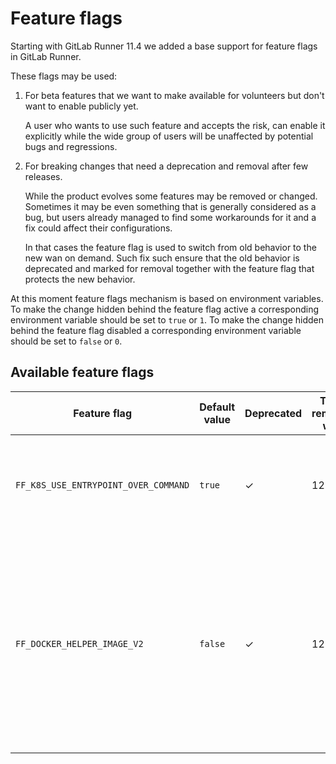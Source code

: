 # Feature flags

Starting with GitLab Runner 11.4 we added a base support for feature flags in GitLab Runner.

These flags may be used:

1. For beta features that we want to make available for volunteers but don't want to enable publicly yet.

    A user who wants to use such feature and accepts the risk, can enable it explicitly while the wide
    group of users will be unaffected by potential bugs and regressions.

1. For breaking changes that need a deprecation and removal after few releases.

    While the product evolves some features may be removed or changed. Sometimes it may be even something
    that is generally considered as a bug, but users already managed to find some workarounds for it
    and a fix could affect their configurations.

    In that cases the feature flag is used to switch from old behavior to the new wan on demand. Such
    fix such ensure that the old behavior is deprecated and marked for removal together with the feature
    flag that protects the new behavior.

At this moment feature flags mechanism is based on environment variables. To make the change hidden behind
the feature flag active a corresponding environment variable should be set to `true` or `1`. To make the
change hidden behind the feature flag disabled a corresponding environment variable should be set to
`false` or `0`.

## Available feature flags

| Feature flag                         | Default value | Deprecated | To be removed with | Description |
|--------------------------------------|---------------|------------|--------------------|-------------|
| `FF_K8S_USE_ENTRYPOINT_OVER_COMMAND` | `true`        | ✓          | 12.0               | Enables [the fix][mr-1010] for entrypoint configuration when `kubernetes` executor is used. |
| `FF_DOCKER_HELPER_IMAGE_V2`          | `false`       | ✓          | 12.0               | Enable the helper image to use the new commands when [helper_image](https://docs.gitlab.com/runner/configuration/advanced-configuration.html#the-runnersdocker-section) is specified. This will start using the new API that will be used in 12.0 and stop showing the warning message in the build log. |

[mr-1010]: https://gitlab.com/gitlab-org/gitlab-runner/merge_requests/1010
